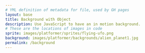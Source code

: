 ```yaml
---
# YML definition of metadata for file, used by GH pages
layout: base
title: Background with Object
description: Use JavaScript to have an in motion background.
# These are the locations of images in code
sprite: images/platformer/sprites/flying-ufo.png
background: images/platformer/backgrounds/alien_planet1.jpg
permalink: /background
---
```


<!-- HTML for where Game is stored-->
<canvas id="world"></canvas>

<!-- Script logic for the Game-->
<script>
  const canvas = document.getElementById("world");
  const ctx = canvas.getContext('2d');
  const backgroundImg = new Image();
  const spriteImg = new Image();
  backgroundImg.src = '{{page.background}}';
  spriteImg.src = '{{page.sprite}}';

  let imagesLoaded = 0;
  backgroundImg.onload = function() {
    imagesLoaded++;
    startGameWorld();
  };
  spriteImg.onload = function() {
    imagesLoaded++;
    startGameWorld();
  };

  function startGameWorld() {
    if (imagesLoaded < 2) return;

    class GameObject {
      constructor(image, width, height, x = 0, y = 0, speedRatio = 0) {
        this.image = image;
        this.width = width;
        this.height = height;
        this.x = x;
        this.y = y;
        this.speedRatio = speedRatio;
        this.speed = GameWorld.gameSpeed * this.speedRatio;
      }
      update() {}
      draw(ctx) {
        ctx.drawImage(this.image, this.x, this.y, this.width, this.height);
      }
    }

    class Background extends GameObject {
      constructor(image, gameWorld) {
        // Fill entire canvas
        super(image, gameWorld.width, gameWorld.height, 0, 0, 0.1);
      }
      update() {
        this.x = (this.x - this.speed) % this.width;
      }
      draw(ctx) {
        ctx.drawImage(this.image, this.x, this.y, this.width, this.height);
        ctx.drawImage(this.image, this.x + this.width, this.y, this.width, this.height);
      }
    }

    class Player extends GameObject {
      constructor(image, gameWorld) {
        const width = image.naturalWidth / 2;
        const height = image.naturalHeight / 2;
        const x = (gameWorld.width - width) / 2;
        const y = (gameWorld.height - height) / 2;
        super(image, width, height, x, y);
        this.baseY = y;
        this.frame = 0;
      }
      update() {
        this.y = this.baseY + Math.sin(this.frame * 0.05) * 20;
        this.frame++;
      }
    }

/* Game World is master class for the entire game
* the game loop is inside
*/

    class GameWorld {
      static gameSpeed = 5;
      //images enter the world
      constructor(backgroundImg, spriteImg) {
        this.canvas = document.getElementById("world");
        this.ctx = this.canvas.getContext('2d');
        this.width = window.innerWidth;
        this.height = window.innerHeight;
        this.canvas.width = this.width;
        this.canvas.height = this.height;
        this.canvas.style.width = `${this.width}px`;
        this.canvas.style.height = `${this.height}px`;
        this.canvas.style.position = 'absolute';
        this.canvas.style.left = `0px`;
        this.canvas.style.top = `${(window.innerHeight - this.height) / 2}px`;

        this.objects = [
         new Background(backgroundImg, this),
         // Game objects are created
         new Player(spriteImg, this)
        ];
      }
      gameLoop() {
        this.ctx.clearRect(0, 0, this.width, this.height);
        for (const obj of this.objects) {
          obj.update();
          obj.draw(this.ctx);
        }
        requestAnimationFrame(this.gameLoop.bind(this));
      }
      start() {
        this.gameLoop();
      }
    }

    const world = new GameWorld(backgroundImg, spriteImg);
    world.start();
  }
